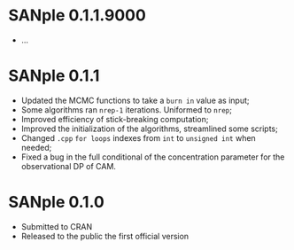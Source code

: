 # SANple 0.1.1.9000

* ...

# SANple 0.1.1

* Updated the MCMC functions to take a `burn in` value as input;
* Some algorithms ran `nrep-1` iterations. Uniformed to `nrep`;
* Improved efficiency of stick-breaking computation;
* Improved the initialization of the algorithms, streamlined some scripts;
* Changed `.cpp` `for loops` indexes from `int` to `unsigned int` when needed;
* Fixed a bug in the full conditional of the concentration parameter for the observational DP of CAM.

# SANple 0.1.0

* Submitted to CRAN
* Released to the public the first official version
